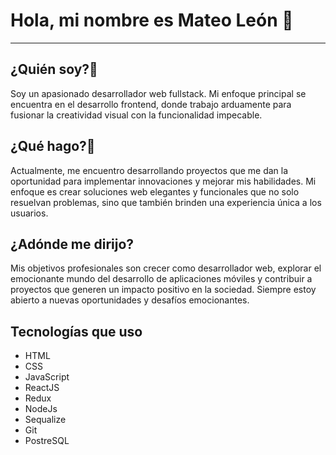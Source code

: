 <!DOCTYPE html>
<html lang="es">
<head>
  <meta charset="UTF-8">
  <meta name="viewport" content="width=device-width, initial-scale=1.0">
  <link rel="stylesheet" href="style.css">

</head>
<body>

  <h1>Hola, mi nombre es Mateo León 👋</h1>
  
  <hr />

  <h2>¿Quién soy?🌱</h2>
 <p>
Soy un apasionado desarrollador web fullstack. Mi enfoque principal se encuentra en el desarrollo frontend, donde trabajo arduamente para fusionar la creatividad visual con la funcionalidad impecable.
</p>

  <h2>¿Qué hago?🔭</h2>
  <p>
    Actualmente, me encuentro desarrollando proyectos que me dan la oportunidad para implementar innovaciones y mejorar mis habilidades. Mi enfoque es crear soluciones web elegantes y funcionales que no solo resuelvan problemas, sino que también brinden una experiencia única a los usuarios.
  </p>

  <h2>¿Adónde me dirijo?</h2>
  <p>
    Mis objetivos profesionales son crecer como desarrollador web, explorar el emocionante mundo del desarrollo de aplicaciones móviles y contribuir a proyectos que generen un impacto positivo en la sociedad. Siempre estoy abierto a nuevas oportunidades y desafíos emocionantes.
  </p>

  <h2>Tecnologías que uso</h2>
  <ul>
    <li>HTML</li>
    <li>CSS</li>
    <li>JavaScript</li>
    <li>ReactJS</li>
    <li>Redux</li>
    <li>NodeJs</li>
    <li>Sequalize</li>
    <li>Git</li>
    <li>PostreSQL</li>
  </ul>

</body>
</html>




